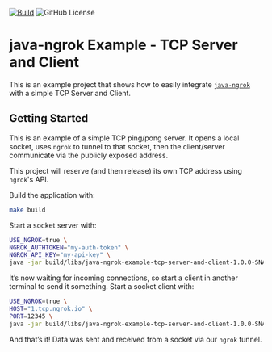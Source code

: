 [![Build](https://img.shields.io/github/actions/workflow/status/alexdlaird/java-ngrok-example-tcp-server-and-client/build.yml)](https://github.com/alexdlaird/java-ngrok-example-tcp-server-and-client/actions/workflows/build.yml)
![GitHub License](https://img.shields.io/github/license/alexdlaird/java-ngrok-example-dropwizard)

# java-ngrok Example - TCP Server and Client

This is an example project that shows how to easily integrate [`java-ngrok`](https://github.com/alexdlaird/java-ngrok)
with a simple TCP Server and Client.

## Getting Started

This is an example of a simple TCP ping/pong server. It opens a local socket, uses `ngrok` to tunnel to that socket,
then the client/server communicate via the publicly exposed address.

This project will reserve (and then release) its own TCP address using `ngrok`'s API.

Build the application with:

```sh
make build
```

Start a socket server with:

```sh
USE_NGROK=true \
NGROK_AUTHTOKEN="my-auth-token" \
NGROK_API_KEY="my-api-key" \
java -jar build/libs/java-ngrok-example-tcp-server-and-client-1.0.0-SNAPSHOT.jar server
```

It’s now waiting for incoming connections, so start a client in another terminal to send it something. Start a socket
client with:

```sh
USE_NGROK=true \
HOST="1.tcp.ngrok.io" \
PORT=12345 \
java -jar build/libs/java-ngrok-example-tcp-server-and-client-1.0.0-SNAPSHOT.jar client
```

And that’s it! Data was sent and received from a socket via our `ngrok` tunnel.
